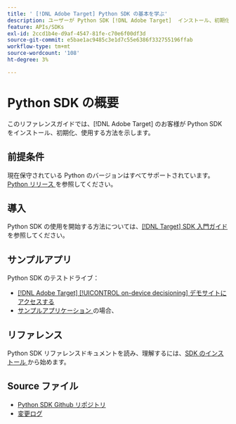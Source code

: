 ```yaml
---
title: ' [!DNL Adobe Target] Python SDK の基本を学ぶ'
description: ユーザーが Python SDK [!DNL Adobe Target]  インストール、初期化、使用する方法について説明します。
feature: APIs/SDKs
exl-id: 2ccd1b4e-d9af-4547-81fe-c70e6f00df3d
source-git-commit: e5bae1ac9485c3e1d7c55e6386f332755196ffab
workflow-type: tm+mt
source-wordcount: '108'
ht-degree: 3%

---
```


# Python SDK の概要

このリファレンスガイドでは、[!DNL Adobe Target] のお客様が Python SDK をインストール、初期化、使用する方法を示します。

## 前提条件

現在保守されている Python のバージョンはすべてサポートされています。[Python リリース ](https://www.python.org/downloads/) を参照してください。

## 導入

Python SDK の使用を開始する方法については、[[!DNL Target] SDK 入門ガイド ](../sdk-guides/getting-started/getting-started.md) を参照してください。

## サンプルアプリ

Python SDK のテストドライブ：

* [[!DNL Adobe Target] [!UICONTROL on-device decisioning] デモサイトにアクセスする ](https://github.com/adobe/on-device-decisioning-demo-site)
* [ サンプルアプリケーション ](../sdk-guides/sample-apps/sample-apps.md) の場合、

## リファレンス

Python SDK リファレンスドキュメントを読み、理解するには、[SDK のインストール ](install-sdk.md) から始めます。

## Source ファイル

* [Python SDK Github リポジトリ ](https://github.com/adobe/target-python-sdk)
* [ 変更ログ ](https://github.com/adobe/target-python-sdk/blob/master/CHANGELOG.md)
